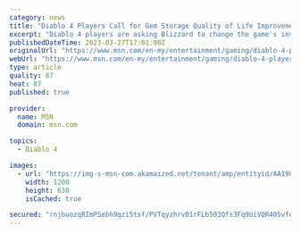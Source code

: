 ```yaml
---
category: news
title: "Diablo 4 Players Call for Gem Storage Quality of Life Improvement"
excerpt: "Diablo 4 players are asking Blizzard to change the game's inventory system to make Gems easier to store. While the game isn't set for release until June 6, Blizzard launched Diablo 4's open beta on ..."
publishedDateTime: 2023-03-27T17:01:00Z
originalUrl: "https://www.msn.com/en-my/entertainment/gaming/diablo-4-players-call-for-gem-storage-quality-of-life-improvement/ar-AA198R9t"
webUrl: "https://www.msn.com/en-my/entertainment/gaming/diablo-4-players-call-for-gem-storage-quality-of-life-improvement/ar-AA198R9t"
type: article
quality: 87
heat: 87
published: true

provider:
  name: MSN
  domain: msn.com

topics:
  - Diablo 4

images:
  - url: "https://img-s-msn-com.akamaized.net/tenant/amp/entityid/AA198vZ5.img?h=630&w=1200&m=6&q=60&o=t&l=f&f=jpg&x=375&y=173"
    width: 1200
    height: 630
    isCached: true

secured: "rnjbuozqRImPSebh9qzi5tsf/PVTqyzhrvD1rFLb503Qfs3Fq9UiVQR405vfesFLydIIyaM4ttVps/1oJ7344A+cCGC4al77yiMbzjM4BJsZU4QtdBRV3p3wh2rimS684XiJKt7UjgWqz98M5gfxLJPsevJRvfv2MoO+8dfawB6N+jFfk5R3jLty0NG6CPenGu+4/9PTfQ48dp/XrtBEmICWnpiKRxU6pTjO+IHPTP4lgh7EruoQRza2jFnT31LlQyHUBKOcOOTEkuKSV26ZdTX1/P7HNZ90YQgYLWeCKwV1v5LnJ/eb3cs9/Jf57dXMWdHFQnyfvdSxLX2kpKyaDXyRg0MBaWV6xqGbDncqyDI=;0CLrootsbqR7jgNVPD8jpg=="
---
```



